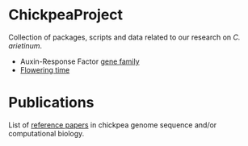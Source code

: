 # ChickpeaProject
Collection of packages, scripts and data related to our research on *C. arietinum*.   
  
  * Auxin-Response Factor [gene family](ARF/)  
  * [Flowering time](https://jdieramon.github.io/FORCE/)

# Publications 
List of [reference papers](publications.md) in chickpea genome sequence and/or computational biology. 
